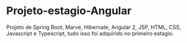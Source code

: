 # Projeto-estagio-Angular
Projeto de Spring Boot, Marve, Hibernate, Angular 2, JSP, HTML, CSS, Javascript e Typescript, tudo isso foi adquirido no primeiro estagio.
